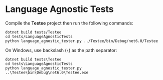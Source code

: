 Language Agnostic Tests
=======================

Compile the **Testee** project then run the following commands:

    dotnet build tests/Testee
    cd tests/LanguageAgnosticTests
    python language_agnostic_tester.py ../Testee/bin/Debug/net6.0/Testee

On Windows, use backslash (`\`) as the path separator:

    dotnet build tests\Testee
    cd tests\LanguageAgnosticTests
    python language_agnostic_tester.py ..\Testee\bin\Debug\net6.0\Testee.exe
